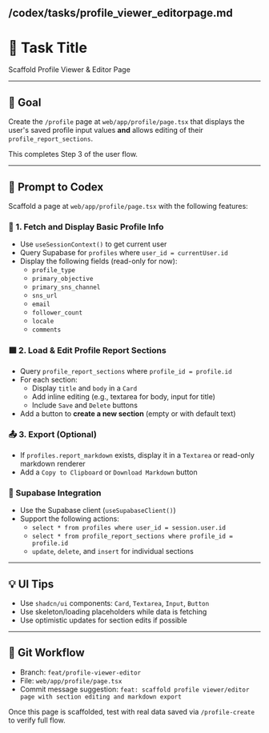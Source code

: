 ## /codex/tasks/profile_viewer_editorpage.md

# 📄 Task Title
Scaffold Profile Viewer & Editor Page

---

## 🎯 Goal
Create the `/profile` page at `web/app/profile/page.tsx` that displays the user's saved profile input values **and** allows editing of their `profile_report_sections`.

This completes Step 3 of the user flow.

---

## 🧠 Prompt to Codex

Scaffold a page at `web/app/profile/page.tsx` with the following features:

### 🔷 1. Fetch and Display Basic Profile Info
- Use `useSessionContext()` to get current user
- Query Supabase for `profiles` where `user_id = currentUser.id`
- Display the following fields (read-only for now):
  - `profile_type`
  - `primary_objective`
  - `primary_sns_channel`
  - `sns_url`
  - `email`
  - `follower_count`
  - `locale`
  - `comments`

### 🟪 2. Load & Edit Profile Report Sections
- Query `profile_report_sections` where `profile_id = profile.id`
- For each section:
  - Display `title` and `body` in a `Card`
  - Add inline editing (e.g., textarea for body, input for title)
  - Include `Save` and `Delete` buttons
- Add a button to **create a new section** (empty or with default text)

### 📤 3. Export (Optional)
- If `profiles.report_markdown` exists, display it in a `Textarea` or read-only markdown renderer
- Add a `Copy to Clipboard` or `Download Markdown` button

### 🔁 Supabase Integration
- Use the Supabase client (`useSupabaseClient()`)
- Support the following actions:
  - `select * from profiles where user_id = session.user.id`
  - `select * from profile_report_sections where profile_id = profile.id`
  - `update`, `delete`, and `insert` for individual sections

---

## 💡 UI Tips
- Use `shadcn/ui` components: `Card`, `Textarea`, `Input`, `Button`
- Use skeleton/loading placeholders while data is fetching
- Use optimistic updates for section edits if possible

---

## 🔀 Git Workflow
- Branch: `feat/profile-viewer-editor`
- File: `web/app/profile/page.tsx`
- Commit message suggestion: `feat: scaffold profile viewer/editor page with section editing and markdown export`

Once this page is scaffolded, test with real data saved via `/profile-create` to verify full flow.

